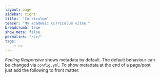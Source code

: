 ```yaml
---
layout: page
sidebar: right
title:  "Curriculum"
teaser: "My academic curriculum vitae."
breadcrumb: true
show_meta: false
permalink: "/cv/"
tags:
    - cv
---
```

*Feeling Responsive* shows metadata by default. The default behaviour can be changed via `config.yml`. To show metadata at the end of a page/post just add the following to front matter:

